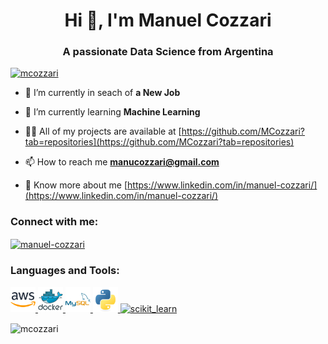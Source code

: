 <h1 align="center">Hi 👋, I'm Manuel Cozzari</h1>
<h3 align="center">A passionate Data Science from Argentina</h3>

<p align="left"> <a href="https://github.com/ryo-ma/github-profile-trophy"><img src="https://github-profile-trophy.vercel.app/?username=mcozzari" alt="mcozzari" /></a> </p>

- 🔭 I’m currently in seach of **a New Job**

- 🌱 I’m currently learning **Machine Learning**

- 👨‍💻 All of my projects are available at [https://github.com/MCozzari?tab=repositories](https://github.com/MCozzari?tab=repositories)

- 📫 How to reach me **manucozzari@gmail.com**

- 📄 Know more about me [https://www.linkedin.com/in/manuel-cozzari/](https://www.linkedin.com/in/manuel-cozzari/)

<h3 align="left">Connect with me:</h3>
<p align="left">
<a href="https://linkedin.com/in/manuel-cozzari" target="blank"><img align="center" src="https://raw.githubusercontent.com/rahuldkjain/github-profile-readme-generator/master/src/images/icons/Social/linked-in-alt.svg" alt="manuel-cozzari" height="30" width="40" /></a>
</p>

<h3 align="left">Languages and Tools:</h3>
<p align="left"> <a href="https://aws.amazon.com" target="_blank" rel="noreferrer"> <img src="https://raw.githubusercontent.com/devicons/devicon/master/icons/amazonwebservices/amazonwebservices-original-wordmark.svg" alt="aws" width="40" height="40"/> </a> <a href="https://www.docker.com/" target="_blank" rel="noreferrer"> <img src="https://raw.githubusercontent.com/devicons/devicon/master/icons/docker/docker-original-wordmark.svg" alt="docker" width="40" height="40"/> </a> <a href="https://www.mysql.com/" target="_blank" rel="noreferrer"> <img src="https://raw.githubusercontent.com/devicons/devicon/master/icons/mysql/mysql-original-wordmark.svg" alt="mysql" width="40" height="40"/> </a> <a href="https://www.python.org" target="_blank" rel="noreferrer"> <img src="https://raw.githubusercontent.com/devicons/devicon/master/icons/python/python-original.svg" alt="python" width="40" height="40"/> </a> <a href="https://scikit-learn.org/" target="_blank" rel="noreferrer"> <img src="https://upload.wikimedia.org/wikipedia/commons/0/05/Scikit_learn_logo_small.svg" alt="scikit_learn" width="40" height="40"/> </a> </p>

<p><img align="center" src="https://github-readme-stats.vercel.app/api/top-langs?username=mcozzari&show_icons=true&locale=en&layout=compact" alt="mcozzari" /></p>
